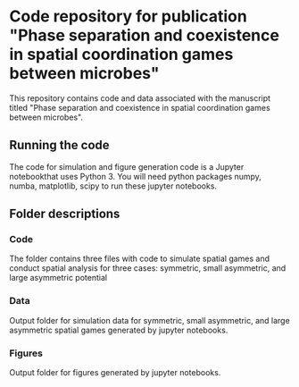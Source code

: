 # Code repository for publication "Phase separation and coexistence in spatial coordination games between microbes"
This repository contains code and data associated with the manuscript titled "Phase separation and coexistence in spatial coordination games between microbes". 

## Running the code
The code for simulation and figure generation code is a Jupyter notebookthat uses Python 3. You will need python packages numpy, numba, matplotlib, scipy to run these jupyter notebooks. 

## Folder descriptions

### Code
The folder contains three files with code to simulate spatial games and conduct spatial analysis for three cases: symmetric, small asymmetric, and large asymmetric potential

### Data
Output folder for simulation data for symmetric, small asymmetric, and large asymmetric spatial games generated by jupyter notebooks.

### Figures
Output folder for figures generated by jupyter notebooks.
